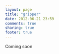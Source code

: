 ```yaml
---
layout: page
title: "gripper"
date: 2012-06-21 23:59
comments: true
sharing: true
footer: true
---
```


Coming soon
